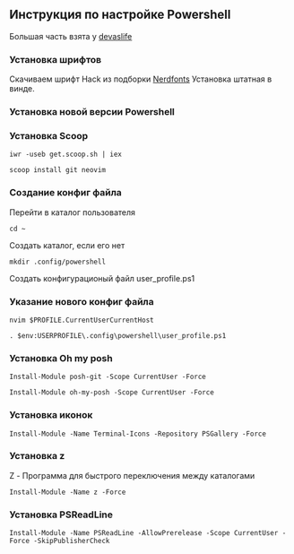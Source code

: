 ## Инструкция по настройке Powershell

Большая часть взята у [devaslife](https://www.youtube.com/watch?v=5-aK2_WwrmM)

### Установка шрифтов

Скачиваем шрифт Hack из подборки [Nerdfonts](https://github.com/ryanoasis/nerd-fonts)
Установка штатная в винде.

### Установка новой версии Powershell

### Установка Scoop

	iwr -useb get.scoop.sh | iex

	scoop install git neovim

### Создание конфиг файла

Перейти в каталог пользователя 

	cd ~

Создать каталог, если его нет

	mkdir .config/powershell

Создать конфигурационый файл user_profile.ps1

### Указание нового конфиг файла

	nvim $PROFILE.CurrentUserCurrentHost

	. $env:USERPROFILE\.config\powershell\user_profile.ps1

### Установка Oh my posh

	Install-Module posh-git -Scope CurrentUser -Force

	Install-Module oh-my-posh -Scope CurrentUser -Force

### Установка иконок

	Install-Module -Name Terminal-Icons -Repository PSGallery -Force

### Установка z

Z - Программа для быстрого переключения между каталогами

	Install-Module -Name z -Force

### Установка PSReadLine

	Install-Module -Name PSReadLine -AllowPrerelease -Scope CurrentUser -Force -SkipPublisherCheck



